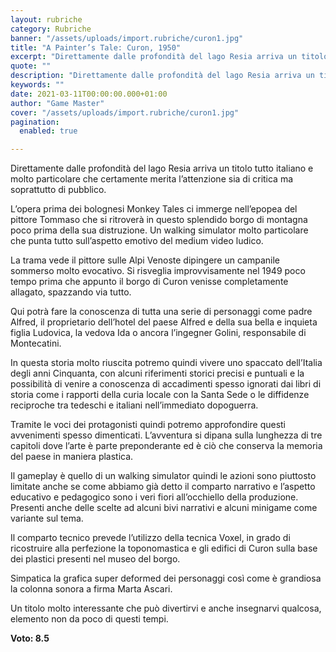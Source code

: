 ```yaml
---
layout: rubriche
category: Rubriche
banner: "/assets/uploads/import.rubriche/curon1.jpg"
title: "A Painter’s Tale: Curon, 1950"
excerpt: "Direttamente dalle profondità del lago Resia arriva un titolo tutto italiano e molto particolare che certamente merita l’attenzione sia di critica ma soprattutto di pubblico. L’opera prima dei bolognesi Monkey Tales ci immerge nell’epopea del pittore Tommaso che si ritroverà in questo splendido borgo di montagna poco prima della sua distruzione. Un walking simulator molto [&hellip"
quote: ""
description: "Direttamente dalle profondità del lago Resia arriva un titolo tutto italiano e molto particolare che certamente merita l’attenzione sia di critica ma soprattutto di pubblico. L’opera prima dei bolognesi Monkey Tales ci immerge nell’epopea del pittore Tommaso che si ritroverà in questo splendido borgo di montagna poco prima della sua distruzione. Un walking simulator molto [&hellip"
keywords: ""
date: 2021-03-11T00:00:00.000+01:00
author: "Game Master"
cover: "/assets/uploads/import.rubriche/curon1.jpg"
pagination:
  enabled: true

---
```


Direttamente dalle profondità del lago Resia arriva un titolo tutto italiano e molto particolare che certamente merita l’attenzione sia di critica ma soprattutto di pubblico.

L’opera prima dei bolognesi Monkey Tales ci immerge nell’epopea del pittore Tommaso che si ritroverà in questo splendido borgo di montagna poco prima della sua distruzione. Un walking simulator molto particolare che punta tutto sull’aspetto emotivo del medium video ludico.

La trama vede il pittore sulle Alpi Venoste dipingere un campanile sommerso molto evocativo. Si risveglia improvvisamente nel 1949 poco tempo prima che appunto il borgo di Curon venisse completamente allagato, spazzando via tutto.

Qui potrà fare la conoscenza di tutta una serie di personaggi come padre Alfred, il proprietario dell’hotel del paese Alfred e della sua bella e inquieta figlia Ludovica, la vedova Ida o ancora l’ingegner Golini, responsabile di Montecatini.

In questa storia molto riuscita potremo quindi vivere uno spaccato dell’Italia degli anni Cinquanta, con alcuni riferimenti storici precisi e puntuali e la possibilità di venire a conoscenza di accadimenti spesso ignorati dai libri di storia come i rapporti della curia locale con la Santa Sede o le diffidenze reciproche tra tedeschi e italiani nell’immediato dopoguerra.

Tramite le voci dei protagonisti quindi potremo approfondire questi avvenimenti spesso dimenticati. L’avventura si dipana sulla lunghezza di tre capitoli dove l’arte è parte preponderante ed è ciò che conserva la memoria del paese in maniera plastica.

Il gameplay è quello di un walking simulator quindi le azioni sono piuttosto limitate anche se come abbiamo già detto il comparto narrativo e l’aspetto educativo e pedagogico sono i veri fiori all’occhiello della produzione. Presenti anche delle scelte ad alcuni bivi narrativi e alcuni minigame come variante sul tema.

Il comparto tecnico prevede l’utilizzo della tecnica Voxel, in grado di ricostruire alla perfezione la toponomastica e gli edifici di Curon sulla base dei plastici presenti nel museo del borgo.

Simpatica la grafica super deformed dei personaggi così come è grandiosa la colonna sonora a firma Marta Ascari.

Un titolo molto interessante che può divertirvi e anche insegnarvi qualcosa, elemento non da poco di questi tempi.

**Voto: 8.5**